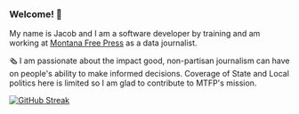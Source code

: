 ### Welcome! 👋

My name is Jacob and I am a software developer by training and am working at [Montana Free Press](https://montanafreepress.org/) as a data journalist. 

🗞️ I am passionate about the impact good, non-partisan journalism can have on people's ability to make informed decisions. Coverage of State and Local politics here is limited so I am glad to contribute to MTFP's mission. 

[![GitHub Streak](https://streak-stats.demolab.com?user=jolness1&theme=tokyonight-duo&hide_border=true&short_numbers=true&card_height=495)](https://git.io/streak-stats)

<!--
**jolness1/jolness1** is a ✨ _special_ ✨ repository because its `README.md` (this file) appears on your GitHub profile.

Here are some ideas to get you started:

- 🔭 I’m currently working on ...
- 🌱 I’m currently learning ...
- 👯 I’m looking to collaborate on ...
- 🤔 I’m looking for help with ...
- 💬 Ask me about ...
- 📫 How to reach me: ...
- 😄 Pronouns: ...
- ⚡ Fun fact: ...
-->
